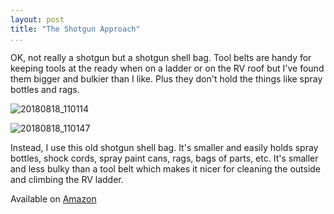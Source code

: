 ```yaml
---
layout: post  
title: "The Shotgun Approach"  
...
```


OK, not really a shotgun but a shotgun shell bag. Tool belts are handy
for keeping tools at the ready when on a ladder or on the RV roof but
I've found them bigger and bulkier than I like. Plus they don't hold the
things like spray bottles and rags.

![20180818\_110114](https://i.imgur.com/3VLAq8X.jpg)

![20180818\_110147](https://i.imgur.com/7TbambR.jpg)

Instead, I use this old shotgun shell bag. It's smaller and easily holds
spray bottles, shock cords, spray paint cans, rags, bags of parts, etc.
It's smaller and less bulky than a tool belt which makes it nicer for
cleaning the outside and climbing the RV ladder.

Available on [Amazon](https://amzn.to/2OJNdQ0)